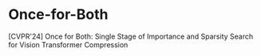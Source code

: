 # Once-for-Both
[CVPR'24] Once for Both: Single Stage of Importance and Sparsity Search for Vision Transformer Compression
